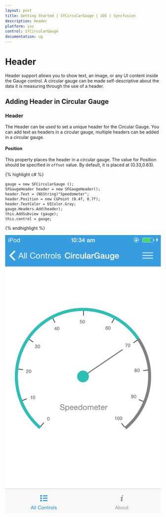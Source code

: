 ```yaml
---
layout: post
title: Getting Started | SfCircularGauge | iOS | Syncfusion
description: Header
platform: ios
control: SfCircularGauge
documentation: ug
---
```


# Header

Header support allows you to show text, an image, or any UI content inside the Gauge control. A circular gauge can be made self-descriptive about the data it is measuring through the use of a header.

## Adding Header in Circular Gauge

### Header

The Header can be used to set a unique header for the Circular Gauge. You can add text as headers in a circular gauge, multiple headers can be added in a circular gauge.

#### Position

This property places the header in a circular gauge. The value for Position should be specified in `offset` value. By default, it is placed at (0.33,0.63).

{% highlight c# %}

    gauge = new SFCircularGauge ();
    SFGaugeHeader header = new SFGaugeHeader();
    header.Text = (NSString)"Speedometer";
    header.Position = new CGPoint (0.4f, 0.7f);
    header.TextColor = UIColor.Gray;
    gauge.Headers.Add(header);
    this.AddSubview (gauge);
    this.control = gauge;

{% endhighlight %}

![](iOS_Images/Header.png)
